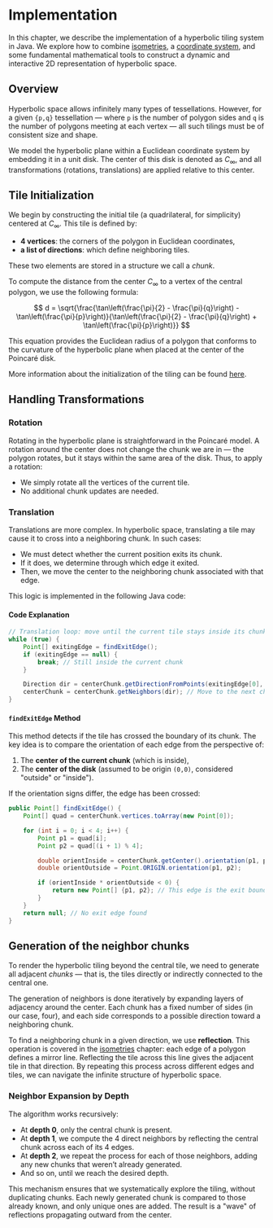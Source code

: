 # Implementation

In this chapter, we describe the implementation of a hyperbolic tiling system in Java. We explore how to combine [isometries](../I/isometries.md), a [coordinate system](./coordinates_system.md), and some fundamental mathematical tools to construct a dynamic and interactive 2D representation of hyperbolic space.

## Overview

Hyperbolic space allows infinitely many types of tessellations. However, for a given `{p,q}` tessellation — where `p` is the number of polygon sides and `q` is the number of polygons meeting at each vertex — all such tilings must be of consistent size and shape.

We model the hyperbolic plane within a Euclidean coordinate system by embedding it in a unit disk. The center of this disk is denoted as $C_\infty$, and all transformations (rotations, translations) are applied relative to this center.

## Tile Initialization

We begin by constructing the initial tile (a quadrilateral, for simplicity) centered at $C_\infty$. This tile is defined by:

- **4 vertices**: the corners of the polygon in Euclidean coordinates,
- **a list of directions**: which define neighboring tiles.

These two elements are stored in a structure we call a *chunk*.

To compute the distance from the center $C_\infty$ to a vertex of the central polygon, we use the following formula:

$$
d = \sqrt{\frac{\tan\left(\frac{\pi}{2} - \frac{\pi}{q}\right) - \tan\left(\frac{\pi}{p}\right)}{\tan\left(\frac{\pi}{2} - \frac{\pi}{q}\right) + \tan\left(\frac{\pi}{p}\right)}}
$$

This equation provides the Euclidean radius of a polygon that conforms to the curvature of the hyperbolic plane when placed at the center of the Poincaré disk.

More information about the initialization of the tiling can be found [here](https://www.malinc.se/noneuclidean/en/poincaretiling.php).

## Handling Transformations

### Rotation

Rotating in the hyperbolic plane is straightforward in the Poincaré model. A rotation around the center does not change the chunk we are in — the polygon rotates, but it stays within the same area of the disk. Thus, to apply a rotation:

- We simply rotate all the vertices of the current tile.
- No additional chunk updates are needed.

### Translation

Translations are more complex. In hyperbolic space, translating a tile may cause it to cross into a neighboring chunk. In such cases:

- We must detect whether the current position exits its chunk.
- If it does, we determine through which edge it exited.
- Then, we move the center to the neighboring chunk associated with that edge.

This logic is implemented in the following Java code:

#### Code Explanation

```java
// Translation loop: move until the current tile stays inside its chunk
while (true) {
    Point[] exitingEdge = findExitEdge();
    if (exitingEdge == null) {
        break; // Still inside the current chunk
    }

    Direction dir = centerChunk.getDirectionFromPoints(exitingEdge[0], exitingEdge[1]);
    centerChunk = centerChunk.getNeighbors(dir); // Move to the next chunk
}
```

#### `findExitEdge` Method

This method detects if the tile has crossed the boundary of its chunk. The key idea is to compare the orientation of each edge from the perspective of:

1. The **center of the current chunk** (which is inside),
2. The **center of the disk** (assumed to be origin `(0,0)`, considered "outside" or "inside").

If the orientation signs differ, the edge has been crossed:

```java
public Point[] findExitEdge() {
    Point[] quad = centerChunk.vertices.toArray(new Point[0]);

    for (int i = 0; i < 4; i++) {
        Point p1 = quad[i];
        Point p2 = quad[(i + 1) % 4];

        double orientInside = centerChunk.getCenter().orientation(p1, p2);
        double orientOutside = Point.ORIGIN.orientation(p1, p2);

        if (orientInside * orientOutside < 0) {
            return new Point[] {p1, p2}; // This edge is the exit boundary
        }
    }
    return null; // No exit edge found
}
```

## Generation of the neighbor chunks

To render the hyperbolic tiling beyond the central tile, we need to generate all adjacent *chunks* — that is, the tiles directly or indirectly connected to the central one.

The generation of neighbors is done iteratively by expanding layers of adjacency around the center. Each chunk has a fixed number of sides (in our case, four), and each side corresponds to a possible direction toward a neighboring chunk.

To find a neighboring chunk in a given direction, we use **reflection**. This operation is covered in the [isometries](../I/isometries.md) chapter: each edge of a polygon defines a mirror line. Reflecting the tile across this line gives the adjacent tile in that direction. By repeating this process across different edges and tiles, we can navigate the infinite structure of hyperbolic space.

### Neighbor Expansion by Depth

The algorithm works recursively:  
- At **depth 0**, only the central chunk is present.  
- At **depth 1**, we compute the 4 direct neighbors by reflecting the central chunk across each of its 4 edges.  
- At **depth 2**, we repeat the process for each of those neighbors, adding any new chunks that weren’t already generated.  
- And so on, until we reach the desired depth.

This mechanism ensures that we systematically explore the tiling, without duplicating chunks. Each newly generated chunk is compared to those already known, and only unique ones are added. The result is a "wave" of reflections propagating outward from the center.